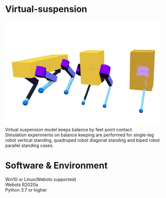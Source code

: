 # Virtual-suspension  
 ![Robots are balancing in webots.](https://github.com/JameScottX/Virtual-suspension/blob/master/image/show.jpg)
 Virtual suspension model keeps balance by feet point contact.  
 Simulation experiments on balance keeping are performed for single-leg robot vertical standing, quadruped robot diagonal standing and biped robot parallel standing cases.  


# Software & Environment  
 Win10 or Linux(Webots supported)  
 Webots R2020a  
 Python 3.7 or higher  


